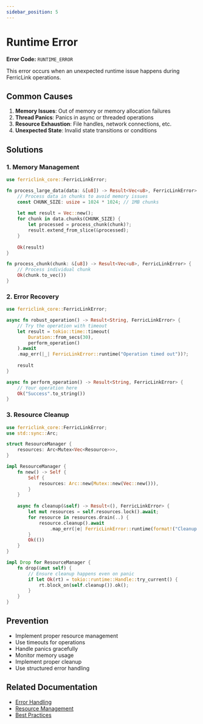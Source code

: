 ```yaml
---
sidebar_position: 5
---
```


# Runtime Error

**Error Code:** `RUNTIME_ERROR`

This error occurs when an unexpected runtime issue happens during FerricLink operations.

## Common Causes

1. **Memory Issues**: Out of memory or memory allocation failures
2. **Thread Panics**: Panics in async or threaded operations
3. **Resource Exhaustion**: File handles, network connections, etc.
4. **Unexpected State**: Invalid state transitions or conditions

## Solutions

### 1. Memory Management

```rust
use ferriclink_core::FerricLinkError;

fn process_large_data(data: &[u8]) -> Result<Vec<u8>, FerricLinkError> {
    // Process data in chunks to avoid memory issues
    const CHUNK_SIZE: usize = 1024 * 1024; // 1MB chunks
    
    let mut result = Vec::new();
    for chunk in data.chunks(CHUNK_SIZE) {
        let processed = process_chunk(chunk)?;
        result.extend_from_slice(&processed);
    }
    
    Ok(result)
}

fn process_chunk(chunk: &[u8]) -> Result<Vec<u8>, FerricLinkError> {
    // Process individual chunk
    Ok(chunk.to_vec())
}
```

### 2. Error Recovery

```rust
use ferriclink_core::FerricLinkError;

async fn robust_operation() -> Result<String, FerricLinkError> {
    // Try the operation with timeout
    let result = tokio::time::timeout(
        Duration::from_secs(30),
        perform_operation()
    ).await
    .map_err(|_| FerricLinkError::runtime("Operation timed out"))?;
    
    result
}

async fn perform_operation() -> Result<String, FerricLinkError> {
    // Your operation here
    Ok("Success".to_string())
}
```

### 3. Resource Cleanup

```rust
use ferriclink_core::FerricLinkError;
use std::sync::Arc;

struct ResourceManager {
    resources: Arc<Mutex<Vec<Resource>>>,
}

impl ResourceManager {
    fn new() -> Self {
        Self {
            resources: Arc::new(Mutex::new(Vec::new())),
        }
    }
    
    async fn cleanup(&self) -> Result<(), FerricLinkError> {
        let mut resources = self.resources.lock().await;
        for resource in resources.drain(..) {
            resource.cleanup().await
                .map_err(|e| FerricLinkError::runtime(format!("Cleanup failed: {}", e)))?;
        }
        Ok(())
    }
}

impl Drop for ResourceManager {
    fn drop(&mut self) {
        // Ensure cleanup happens even on panic
        if let Ok(rt) = tokio::runtime::Handle::try_current() {
            rt.block_on(self.cleanup()).ok();
        }
    }
}
```

## Prevention

- Implement proper resource management
- Use timeouts for operations
- Handle panics gracefully
- Monitor memory usage
- Implement proper cleanup
- Use structured error handling

## Related Documentation

- [Error Handling](/docs/guides/error-handling)
- [Resource Management](/docs/guides/resource-management)
- [Best Practices](/docs/guides/best-practices)
